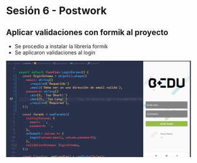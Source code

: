 # Sesión 6 - Postwork

## Aplicar validaciones con formik al proyecto

- Se procedio a instalar la libreria formik
- Se aplicaron validaciones al login

![validaciones](./images/validacion-1.png)
